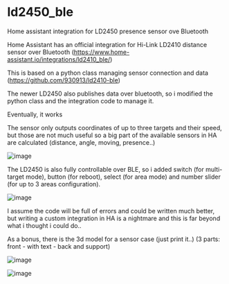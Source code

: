 # ld2450_ble
Home assistant integration for LD2450 presence sensor ove Bluetooth

Home Assistant has an official integration for Hi-Link LD2410 distance sensor over Bluetooth (https://www.home-assistant.io/integrations/ld2410_ble/)

This is based on a python class managing sensor connection and data (https://github.com/930913/ld2410-ble)

The newer LD2450 also publishes data over bluetooth, so i modified the python class and the integration code to manage it.

Eventually, it works

The sensor only outputs coordinates of up to three targets and their speed, but those are not much useful so a big part of the available sensors in HA are calculated (distance, angle, moving, presence..)

![image](https://github.com/MassiPi/ld2450_ble/assets/2384381/7c8f944a-35a3-4fd5-a7cb-4913463a8ff2)

The LD2450 is also fully controllable over BLE, so i added switch (for multi-target mode), button (for reboot), select (for area mode) and number slider (for up to 3 areas configuration).

![image](https://github.com/MassiPi/ld2450_ble/assets/2384381/38e1a29c-66a0-4be3-83dd-ece0a1f10fc4)

I assume the code will be full of errors and could be written much better, but writing a custom integration in HA is a nightmare and this is far beyond what i thought i could do..

As a bonus, there is the 3d model for a sensor case (just print it..) (3 parts: front - with text - back and support)

![image](https://github.com/MassiPi/ld2450_ble/assets/2384381/de475432-1c4f-4994-8e29-60ab636ab9ea)

![image](https://github.com/MassiPi/ld2450_ble/assets/2384381/6cf245f0-2bd1-4ab3-81dd-96c42708d823)

